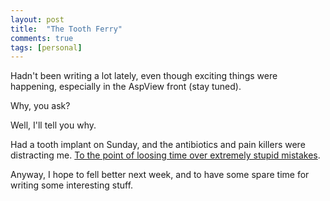 ```yaml
---
layout: post
title:  "The Tooth Ferry"
comments: true
tags: [personal]
---
```



Hadn't been writing a lot lately, even though exciting things were happening, especially in the AspView front (stay tuned).



Why, you ask?



Well, I'll tell you why.



Had a tooth implant on Sunday, and the antibiotics and pain killers were distracting me. [To the point of loosing time over extremely stupid mistakes](http://kenegozi.com/Blog/2008/05/30/beware-of-sql-typos.aspx).



Anyway, I hope to fell better next week, and to have some spare time for writing some interesting stuff.

